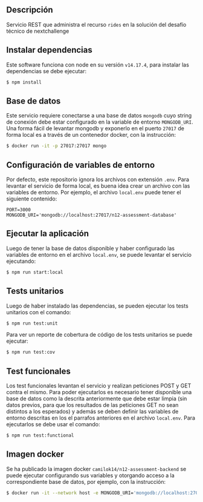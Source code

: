 ## Descripción
Servicio REST que administra el recurso `rides` en la solución del desafío técnico de nextchallenge

## Instalar dependencias
Este software funciona con node en su versión `v14.17.4`, para instalar las dependencias se debe ejecutar:
```bash
$ npm install
```

## Base de datos
Este servicio requiere conectarse a una base de datos `mongodb` cuyo string de conexión debe estar configurado en la variable de entorno `MONGODB_URI`. Una forma fácil de levantar mongodb y exponerlo en el puerto `27017` de forma local es a través de un contenedor docker, con la instrucción:
```bash
$ docker run -it -p 27017:27017 mongo
```

## Configuración de variables de entorno
Por defecto, este repositorio ignora los archivos con extensión `.env`. Para levantar el servicio de forma local, es buena idea crear un archivo con las variables de entorno. Por ejemplo, el archivo `local.env` puede tener el siguiente contenido:
```
PORT=3000
MONGODB_URI='mongodb://localhost:27017/n12-assessment-database'
```

## Ejecutar la aplicación
Luego de tener la base de datos disponible y haber configurado las variables de entorno en el archivo `local.env`, se puede levantar el servicio ejecutando:
```bash
$ npm run start:local
```

## Tests unitarios
Luego de haber instalado las dependencias, se pueden ejecutar los tests unitarios con el comando:
```bash
$ npm run test:unit
```
Para ver un reporte de cobertura de código de los tests unitarios se puede ejecutar:
```bash
$ npm run test:cov
```

## Test funcionales
Los test funcionales levantan el servicio y realizan peticiones POST y GET contra el mismo. Para poder ejecutarlos es necesario tener disponible una base de datos como la descrita anteriormente que debe estar limpia (sin datos previos, para que los resultados de las peticiones GET no sean distintos a los esperados) y además se deben definir las variables de entorno descritas en los el parrafos anteriores en el archivo `local.env`. Para ejecutarlos se debe usar el comando:
```bash
$ npm run test:functional
 ```

 ## Imagen docker
 Se ha publicado la imagen docker `camilok14/n12-assessment-backend` se puede ejecutar configurando sus variables y otorgando acceso a la correspondiente base de datos, por ejemplo, con la instrucción:
 ```bash
 $ docker run -it --network host -e MONGODB_URI='mongodb://localhost:27017/n12-assessment-database' camilok14/n12-assessment-backend
 ```
